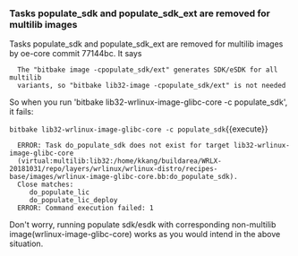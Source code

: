 ### Tasks populate_sdk and populate_sdk_ext are removed for multilib images

Tasks populate_sdk and populate_sdk_ext are removed for multilib images by oe-core commit 77144bc. It says

      The "bitbake image -cpopulate_sdk/ext" generates SDK/eSDK for all multilib
      variants, so "bitbake lib32-image -cpopulate_sdk/ext" is not needed

So when you run 'bitbake lib32-wrlinux-image-glibc-core -c populate_sdk', it fails:

`bitbake lib32-wrlinux-image-glibc-core -c populate_sdk`{{execute}}

      ERROR: Task do_populate_sdk does not exist for target lib32-wrlinux-image-glibc-core
      (virtual:multilib:lib32:/home/kkang/buildarea/WRLX-20181031/repo/layers/wrlinux/wrlinux-distro/recipes-base/images/wrlinux-image-glibc-core.bb:do_populate_sdk).
      Close matches:
         do_populate_lic
         do_populate_lic_deploy
      ERROR: Command execution failed: 1

<p>
Don't worry, running populate sdk/esdk with corresponding non-multilib image(wrlinux-image-glibc-core) works as you would intend in the above situation.
</p>

